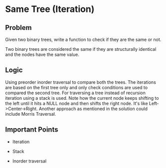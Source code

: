 # Same Tree (Iteration)

## Problem

Given two binary trees, write a function to check if they are the same or not.

Two binary trees are considered the same if they are structurally identical and the nodes have the same value.

## Logic

Using preorder inorder traversal to compare both the trees. The iterations are based on the first tree only and only check conditions are used to compared the second tree. For traversing a tree instead of recursion iteration using a stack is used. Note how the current node keeps shifting to the left until it hits a NULL node and then shifts the right node. It's like Left->Center->Right. Another approach as mentioned in the solution could include Morris Traversal.

## Important Points

- Iteration

- Stack

- Inorder traversal
